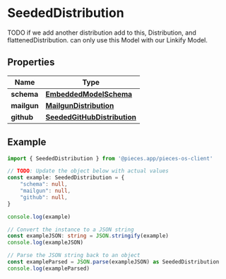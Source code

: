 
# SeededDistribution

TODO if we add another distribution add to this, Distribution, and flattenedDistribution.  can only use this Model with our Linkify Model.

## Properties

Name | Type
------------ | -------------
**schema** | [**EmbeddedModelSchema**](EmbeddedModelSchema)
**mailgun** | [**MailgunDistribution**](MailgunDistribution)
**github** | [**SeededGitHubDistribution**](SeededGitHubDistribution)

## Example

```typescript
import { SeededDistribution } from '@pieces.app/pieces-os-client'

// TODO: Update the object below with actual values
const example: SeededDistribution = {
    "schema": null,
    "mailgun": null,
    "github": null,
}

console.log(example)

// Convert the instance to a JSON string
const exampleJSON: string = JSON.stringify(example)
console.log(exampleJSON)

// Parse the JSON string back to an object
const exampleParsed = JSON.parse(exampleJSON) as SeededDistribution
console.log(exampleParsed)
```


